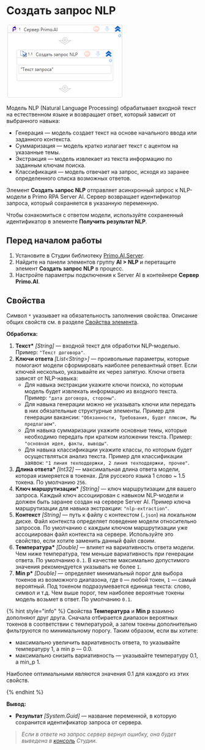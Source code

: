 # Создать запрос NLP

![](<../../../../.gitbook/assets1/windows_items/library/Primo.AI.Server.Elements.WFPrimoAICreateRequestNlp.png>)

Модель NLP (Natural Language Processing) обрабатывает входной текст на естественном языке и возвращает ответ, который зависит от выбранного навыка:
* Генерация — модель создает текст на основе начального ввода или заданного контекста.
* Суммаризация — модель кратко излагает текст с ацентом на указанные темы.
* Экстракция — модель извлекает из текста информацию по заданным ключам поиска.
* Классификация — модель отвечает на запрос, исходя из заранее определенного списка возможных ответов.

Элемент **Создать запрос NLP** отправляет асинхронный запрос к NLP-модели в Primo RPA Server AI. Сервер возвращает идентификатор запроса, который сохраняется в указанную переменную. 

Чтобы ознакомиться с ответом модели, используйте сохраненный идентификатор в элементе **Получить результат NLP**.

## Перед началом работы

1. Установите в Студии библиотеку [Primo.AI.Server](https://docs.primo-rpa.ru/primo-rpa/g_elements/el_extra/ai_server).
1. Найдите на панели элементов группу **AI > NLP** и перетащите элемент **Создать запрос NLP** в процесс.
1. Настройте параметры подключения к Server AI в контейнере **Сервер Primo.AI**.


## Свойства
Символ `*` указывает на обязательность заполнения свойства. Описание общих свойств см. в разделе [Свойства элемента](https://docs.primo-rpa.ru/primo-rpa/primo-studio/process/elements#svoistva-elementa).

**Обработка:**

1. **Текст\*** *[String]* — входной текст для обработки NLP-моделью. Пример: `"Текст договора"`.
1. **Ключи ответа** *[List\<String>]* — проивольные параметры, которые помогают модели сформировать наиболее релевантный ответ. Если ключей несколько, указывайте их через запятую. Ключи ответа зависят от NLP-навыка:
   * Для навыка экстракции укажите ключи поиска, по которым модель будет извлекать информацию из входного текста.  Пример: `"дата договора, стороны"`.
   * Для навыка генерации можно не указывать ключи или передать в них обязательные структурные элементы. Пример для генерации вакансии: `"Обязанности, Требования, Будет плюсом, Мы предлагаем"`.
   * Для навыка суммаризации укажите основные темы, которые необходимо передать при кратком изложении текста. Пример: `"основная идея, факты, выводы"`.
   * Для навыка классификации укажите классы, по которым будет осуществляться анализ текста. Пример для классификации заявок: `"1 линия техподдержки, 2 линия техподдержки, прочее"`.
1. **Длина ответа\*** *[Int32]* — максимальная длина ответа модели, которая измеряется в токенах. Для русского языка 1 слово ~ 1.5 токена. По умолчанию `256`.
1. **Ключ маршрутизации\*** *[String]* — ключ маршрутизации для вашего запроса. Каждый ключ ассоциирован с навыком NLP-модели и должен быть заранее создан на сервере Server AI. Пример ключа маршрутизации для навыка экстракции: `"nlp-extraction"`.
1. **Контекст** *[String]* — путь к файлу с контекстом (`.json`) на локальном диске. Файл контекста определяет поведение модели относительно запросов. По умолчанию с каждым ключом маршрутизации уже ассоциирован файл контекста на сервере. Используйте это свойство, если хотите заменить данный файл своим.
1. **Температура\*** *[Double]* — влияет на вариативность ответа модели. Чем ниже температура, тем меньше вариативность при генерации ответа. По умолчанию `0.1`. В качестве максимально допустимого значения рекомендуется указывать не более `1`.
1. **Min p\*** *[Double]* — определяет минимальный порог для выбора токенов из возможного диапазона, где `0` — любой токен, `1` — самый вероятный. Под токеном подразумевается единица текста: слово, символ и т.д. Чем выше порог, тем наиболее вероятные токены модель возьмет в ответ. По умолчанию `0.1`.

{% hint style="info" %}
Свойства **Температура** и **Min p** взаимно дополняют друг друга. Сначала отбирается диапазон вероятных токенов в соответствии с температурой, а затем токены дополнительно фильтруются по минимальному порогу. Таким образом, если вы хотите:
* максимально увеличить вариативность ответа, то указывайте температуру 1, а min p — 0.0.
* максимально снизить вариативность — указывайте температуру 0.1, а min_p 1.

Наиболее оптимальными являются значения 0.1 для каждого из этих свойств.

{% endhint %}



**Вывод:**
* **Результат** *[System.Guid]* — название переменной, в которую сохранится идентификатор запроса от сервера.

> *Если в ответе на запрос сервер вернул ошибку, она будет выведена в [консоль](https://docs.primo-rpa.ru/primo-rpa/primo-studio/process/debug#konsol) Студии.*
